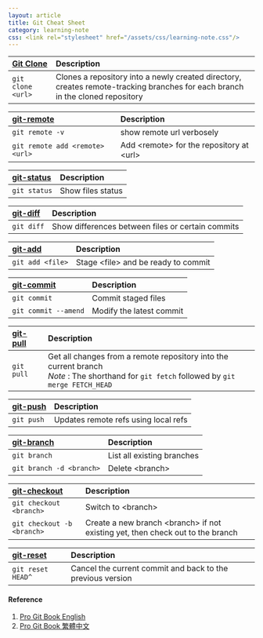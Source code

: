```yaml
---
layout: article
title: Git Cheat Sheet
category: learning-note
css: <link rel="stylesheet" href="/assets/css/learning-note.css"/>
---
```


| [Git Clone](https://git-scm.com/docs/git-clone) | Description |
|:------------------------------------------------|:------------|
| `git clone <url>` | Clones a repository into a newly created directory, creates remote-tracking branches for each branch in the cloned repository |

| [git-remote](https://git-scm.com/docs/git-remote) | Description |
|:--------------------------------------------------|:------------|
| `git remote -v` | show remote url verbosely |
| `git remote add <remote> <url>` | Add \<remote\> for the repository at \<url\> |

| [git-status](https://git-scm.com/docs/git-status) | Description |
|:--------------------------------------------------|:------------|
| `git status` | Show files status |

| [git-diff](https://git-scm.com/docs/git-diff) | Description |
|:----------------------------------------------|:------------|
| `git diff` | Show differences between files or certain commits |

| [git-add](https://git-scm.com/docs/git-add) | Description |
|:--------------------------------------------|:------------|
| `git add <file>` | Stage \<file\> and be ready to commit |

| [git-commit](https://git-scm.com/docs/git-commit) | Description |
|:--------------------------------------------------|:------------|
| `git commit` | Commit staged files |
| `git commit --amend` | Modify the latest commit |

| [git-pull](https://git-scm.com/docs/git-pull) | Description |
|:----------------------------------------------|:------------|
| `git pull` | Get all changes from a remote repository into the current branch <br/> *Note* : The shorthand for `git fetch` followed by `git merge FETCH_HEAD` |

| [git-push](https://git-scm.com/docs/git-push) | Description |
|:----------------------------------------------|:------------|
| `git push` | Updates remote refs using local refs |

| [git-branch](https://git-scm.com/docs/git-branch) | Description |
|:--------------------------------------------------|:------------|
| `git branch` | List all existing branches |
| `git branch -d <branch>` | Delete \<branch\> |

| [git-checkout](https://git-scm.com/docs/git-checkout) | Description |
|:------------------------------------------------------|:------------|
| `git checkout <branch>` | Switch to \<branch\> |
| `git checkout -b <branch>` | Create a new branch \<branch\> if not existing yet, then check out to the branch |

| [git-reset](https://git-scm.com/docs/git-reset) | Description |
|:------------------------------------------------|:------------|
| `git reset HEAD^` | Cancel the current commit and back to the previous version |

#### Reference

1. [Pro Git Book English](https://git-scm.com/book/en/v2)
2. [Pro Git Book 繁體中文](https://git-scm.com/book/zh-tw/v1)